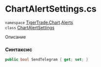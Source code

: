 
# ChartAlertSettings.cs
`namespace` [TigerTrade.Chart](../../TigerTrade.Chart.md).[Alerts](../../TigerTrade.Chart/Alerts.md)  
    `class` [ChartAlertSettings](../../ChartAlertSettings.cs.md)

Описание

### Синтаксис
```csharp
public bool SendTelegram { get; set; }
```
